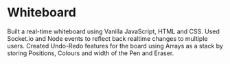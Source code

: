 # Whiteboard

Built a real-time whiteboard using Vanilla JavaScript, HTML and CSS. Used Socket.io and Node events to reflect back realtime changes to multiple users. Created Undo-Redo features for the board using Arrays as a stack by storing  Positions, Colours and width of the Pen and Eraser.
